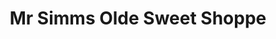---
title: "Mr Simms Olde Sweet Shoppe"
url: /horsham/mr-simms-olde-sweet-shoppe/
shop: confectionery
---